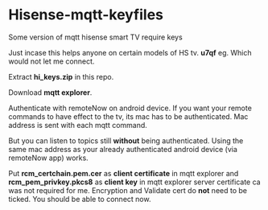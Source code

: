 # Hisense-mqtt-keyfiles
Some version of mqtt hisense smart TV require keys

Just incase this helps anyone on certain models of HS tv. **u7qf** eg. Which would not let me connect.

Extract **hi_keys.zip** in this repo.

Download **mqtt explorer**.

Authenticate with remoteNow on android device.  If you want your remote commands to have effect to the tv, its mac has to be authenticated.
Mac address is sent with each mqtt command.

But you can listen to topics still **without** being authenticated.
Using the same mac address as your already authenticated android device (via remoteNow app) works.

Put **rcm_certchain.pem.cer** as **client certificate** in mqtt explorer
and **rcm_pem_privkey.pkcs8** as **client key** in mqtt explorer
server certificate ca was not required for me. Encryption and Validate cert do **not** need to be ticked.
You should be able to connect now.
